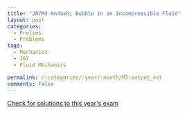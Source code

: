 ```yaml
---
title: "J07M3 &ndash; Bubble in an Incompressible Fluid"
layout: post
categories:
  - Prelims
  - Problems
tags:
  - Mechanics
  - J07
  - Fluid Mechanics

permalink: /:categories/:year/:month/M3:output_ext
comments: false
---
```

<object data="2007J3M.pdf" type="application/pdf" width="100%" height="500"></object>
<div class="message"><a href='https://princetonprelim.com/prelim/18/'>Check for solutions to this year's exam</a></div>